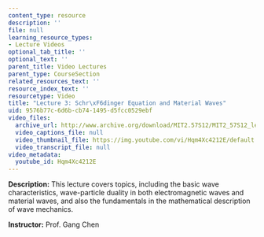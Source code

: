 ```yaml
---
content_type: resource
description: ''
file: null
learning_resource_types:
- Lecture Videos
optional_tab_title: ''
optional_text: ''
parent_title: Video Lectures
parent_type: CourseSection
related_resources_text: ''
resource_index_text: ''
resourcetype: Video
title: "Lecture 3: Schr\xF6dinger Equation and Material Waves"
uid: 9576b77c-6d6b-cb74-1495-d5fcc0529ebf
video_files:
  archive_url: http://www.archive.org/download/MIT2.57S12/MIT2_57S12_lec03_300k.mp4
  video_captions_file: null
  video_thumbnail_file: https://img.youtube.com/vi/Hqm4Xc4212E/default.jpg
  video_transcript_file: null
video_metadata:
  youtube_id: Hqm4Xc4212E
---
```


**Description:** This lecture covers topics, including the basic wave characteristics, wave-particle duality in both electromagnetic waves and material waves, and also the fundamentals in the mathematical description of wave mechanics.

**Instructor:** Prof. Gang Chen